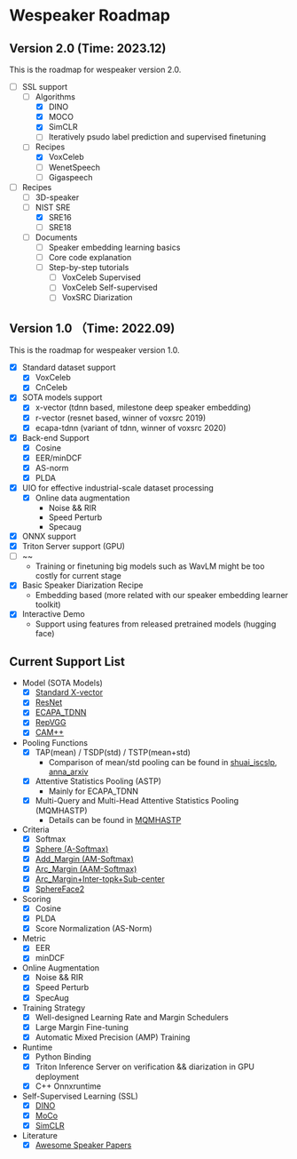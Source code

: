 # Wespeaker Roadmap

## Version 2.0 (Time: 2023.12)

This is the roadmap for wespeaker version 2.0.

- [ ] SSL support
    - [ ] Algorithms
        - [x] DINO
        - [x] MOCO
        - [x] SimCLR
        - [ ] Iteratively psudo label prediction and supervised finetuning
    - [ ] Recipes
        - [x] VoxCeleb
        - [ ] WenetSpeech
        - [ ] Gigaspeech
- [ ] Recipes
    - [ ] 3D-speaker
    - [ ] NIST SRE
        - [x] SRE16
        - [ ] SRE18
  - [ ] Documents
    - [ ] Speaker embedding learning basics
    - [ ] Core code explanation
    - [ ] Step-by-step tutorials
      - [ ] VoxCeleb Supervised
      - [ ] VoxCeleb Self-supervised
      - [ ] VoxSRC Diarization

## Version 1.0 （Time: 2022.09)

This is the roadmap for wespeaker version 1.0.

- [x] Standard dataset support
    - [x] VoxCeleb
    - [x] CnCeleb
- [x] SOTA models support
    - [x] x-vector (tdnn based, milestone deep speaker embedding)
    - [x] r-vector (resnet based, winner of voxsrc 2019)
    - [x] ecapa-tdnn (variant of tdnn, winner of voxsrc 2020)
- [x] Back-end Support
    - [x] Cosine
    - [x] EER/minDCF
    - [x] AS-norm
    - [x] PLDA
- [x] UIO for effective industrial-scale dataset processing
    - [x] Online data augmentation
        - Noise && RIR
        - Speed Perturb
        - Specaug
- [x] ONNX support
- [x] Triton Server support (GPU)
- [ ] ~~
    - Training or finetuning big models such as WavLM might be too costly for
      current stage
- [x] Basic Speaker Diarization Recipe
    - Embedding based (more related with our speaker embedding learner toolkit)
- [x] Interactive Demo
    - Support using features from released pretrained models (hugging face)


## Current Support List
* Model (SOTA Models)
    - [x] [Standard X-vector](http://www.danielpovey.com/files/2017_interspeech_embeddings.pdf)
    - [x] [ResNet](https://arxiv.org/pdf/1512.03385.pdf)
    - [x] [ECAPA_TDNN](https://arxiv.org/pdf/2005.07143.pdf)
    - [x] [RepVGG](https://arxiv.org/pdf/2101.03697.pdf)
    - [x] [CAM++](https://arxiv.org/pdf/2303.00332.pdf)
* Pooling Functions
    - [x] TAP(mean) / TSDP(std) / TSTP(mean+std)
        - Comparison of mean/std pooling can be found in [shuai_iscslp](https://x-lance.sjtu.edu.cn/en/papers/2021/iscslp21_shuai_1_.pdf), [anna_arxiv](https://arxiv.org/pdf/2203.10300.pdf)
    - [x] Attentive Statistics Pooling (ASTP)
        - Mainly for ECAPA_TDNN
    - [x] Multi-Query and Multi-Head Attentive Statistics Pooling (MQMHASTP)
        - Details can be found in [MQMHASTP](https://arxiv.org/pdf/2110.05042.pdf)
* Criteria
    - [x] Softmax
    - [x] [Sphere (A-Softmax)](https://www.researchgate.net/publication/327389164)
    - [x] [Add_Margin (AM-Softmax)](https://arxiv.org/pdf/1801.05599.pdf)
    - [x] [Arc_Margin (AAM-Softmax)](https://arxiv.org/pdf/1801.07698v1.pdf)
    - [x] [Arc_Margin+Inter-topk+Sub-center](https://arxiv.org/pdf/2110.05042.pdf)
    - [x] [SphereFace2](https://ieeexplore.ieee.org/abstract/document/10094954)
* Scoring
    - [x] Cosine
    - [x] PLDA
    - [x] Score Normalization (AS-Norm)
* Metric
    - [x] EER
    - [x] minDCF
* Online Augmentation
    - [x] Noise && RIR
    - [x] Speed Perturb
    - [x] SpecAug
* Training Strategy
    - [x] Well-designed Learning Rate and Margin Schedulers
    - [x] Large Margin Fine-tuning
    - [x] Automatic Mixed Precision (AMP) Training
* Runtime
    - [x] Python Binding
    - [x] Triton Inference Server on verification && diarization in GPU deployment
    - [x] C++ Onnxruntime
* Self-Supervised Learning (SSL)
    - [x] [DINO](https://openaccess.thecvf.com/content/ICCV2021/papers/Caron_Emerging_Properties_in_Self-Supervised_Vision_Transformers_ICCV_2021_paper.pdf)
    - [x] [MoCo](https://openaccess.thecvf.com/content_CVPR_2020/papers/He_Momentum_Contrast_for_Unsupervised_Visual_Representation_Learning_CVPR_2020_paper.pdf)
    - [x] [SimCLR](http://proceedings.mlr.press/v119/chen20j/chen20j.pdf)
* Literature
    - [x] [Awesome Speaker Papers](docs/speaker_recognition_papers.md)

